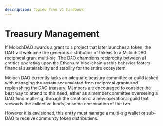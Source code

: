 ```yaml
---
description: Copied from v1 handbook
---
```


# Treasury Management

If MolochDAO awards a grant to a project that later launches a token, the DAO will welcome the generous distribution of tokens to a MolochDAO reciprocal grant multi-sig. The DAO champions reciprocity between all entities operating upon the Ethereum blockchain as this behavior fosters financial sustainability and stability for the entire ecosystem.

Moloch DAO currently lacks an adequate treasury committee or guild tasked with managing the assets accumulated from reciprocal grants and replenishing the DAO treasury. Members are encouraged to consider the best way to attend to this need, either as a member committee overseeing a DAO fund multi-sig, through the creation of a new operational guild that stewards the collective funds, or some combination of the two.

However it is envisioned, this entity must manage a multi-sig wallet or sub-DAO to receive community token distributions.
